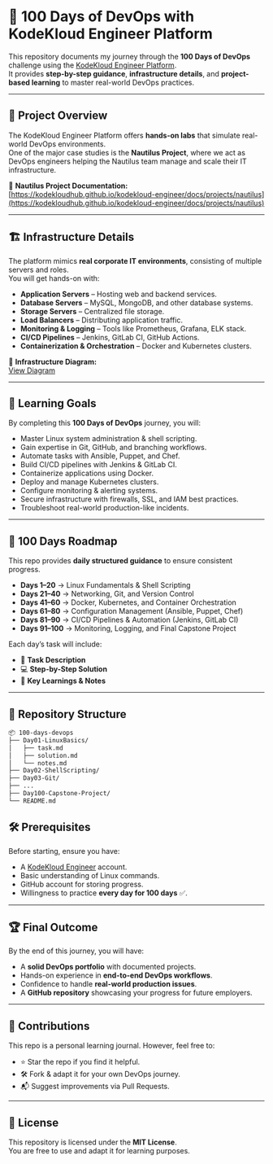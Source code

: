 # 🚀 100 Days of DevOps with KodeKloud Engineer Platform

This repository documents my journey through the **100 Days of DevOps** challenge using the [KodeKloud Engineer Platform](https://kodekloudhub.github.io/kodekloud-engineer/).  
It provides **step-by-step guidance**, **infrastructure details**, and **project-based learning** to master real-world DevOps practices.

---

## 📌 Project Overview

The KodeKloud Engineer Platform offers **hands-on labs** that simulate real-world DevOps environments.  
One of the major case studies is the **Nautilus Project**, where we act as DevOps engineers helping the Nautilus team manage and scale their IT infrastructure.

🔗 **Nautilus Project Documentation:**  
[https://kodekloudhub.github.io/kodekloud-engineer/docs/projects/nautilus](https://kodekloudhub.github.io/kodekloud-engineer/docs/projects/nautilus)

---

## 🏗️ Infrastructure Details

The platform mimics **real corporate IT environments**, consisting of multiple servers and roles.  
You will get hands-on with:

- **Application Servers** – Hosting web and backend services.
- **Database Servers** – MySQL, MongoDB, and other database systems.
- **Storage Servers** – Centralized file storage.
- **Load Balancers** – Distributing application traffic.
- **Monitoring & Logging** – Tools like Prometheus, Grafana, ELK stack.
- **CI/CD Pipelines** – Jenkins, GitLab CI, GitHub Actions.
- **Containerization & Orchestration** – Docker and Kubernetes clusters.

🔗 **Infrastructure Diagram:**  
[View Diagram](https://lucid.app/lucidchart/58e22de2-c446-4b49-ae0f-db79a3318e97/view?page=0_0#)

---

## 🎯 Learning Goals

By completing this **100 Days of DevOps** journey, you will:

- Master Linux system administration & shell scripting.
- Gain expertise in Git, GitHub, and branching workflows.
- Automate tasks with Ansible, Puppet, and Chef.
- Build CI/CD pipelines with Jenkins & GitLab CI.
- Containerize applications using Docker.
- Deploy and manage Kubernetes clusters.
- Configure monitoring & alerting systems.
- Secure infrastructure with firewalls, SSL, and IAM best practices.
- Troubleshoot real-world production-like incidents.

---

## 📅 100 Days Roadmap

This repo provides **daily structured guidance** to ensure consistent progress.

- **Days 1–20** → Linux Fundamentals & Shell Scripting
- **Days 21–40** → Networking, Git, and Version Control
- **Days 41–60** → Docker, Kubernetes, and Container Orchestration
- **Days 61–80** → Configuration Management (Ansible, Puppet, Chef)
- **Days 81–90** → CI/CD Pipelines & Automation (Jenkins, GitLab CI)
- **Days 91–100** → Monitoring, Logging, and Final Capstone Project

Each day’s task will include:

- 📖 **Task Description**
- 💻 **Step-by-Step Solution**
- 📝 **Key Learnings & Notes**

---

## 📂 Repository Structure

```bash
📦 100-days-devops
├── Day01-LinuxBasics/
│   ├── task.md
│   ├── solution.md
│   └── notes.md
├── Day02-ShellScripting/
├── Day03-Git/
├── ...
├── Day100-Capstone-Project/
└── README.md
```

## 🛠️ Prerequisites

Before starting, ensure you have:

- A [KodeKloud Engineer](https://kodekloud.com/) account.
- Basic understanding of Linux commands.
- GitHub account for storing progress.
- Willingness to practice **every day for 100 days** ✅.

---

## 🏆 Final Outcome

By the end of this journey, you will have:

- A **solid DevOps portfolio** with documented projects.
- Hands-on experience in **end-to-end DevOps workflows**.
- Confidence to handle **real-world production issues**.
- A **GitHub repository** showcasing your progress for future employers.

---

## 🤝 Contributions

This repo is a personal learning journal. However, feel free to:

- ⭐ Star the repo if you find it helpful.
- 🛠️ Fork & adapt it for your own DevOps journey.
- 📬 Suggest improvements via Pull Requests.

---

## 📜 License

This repository is licensed under the **MIT License**.  
You are free to use and adapt it for learning purposes.
